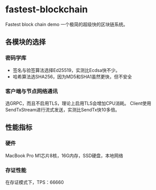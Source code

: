 # fastest-blockchain
Fastest block chain demo
一个极简的超级快的区块链系统。
## 各模块的选择
### 密码学库
* 签名与验签算法选择Ed25519，实测比Ecdsa快不少。
* 哈希算法选SHA256，因为MD5和SHA1虽然更快，但不安全
### 客户端与节点网络通讯
选GRPC，而且不启用TLS，理论上启用TLS会增加CPU消耗。
Client使用SendTxStream进行流式发送，实测比SendTx快10多倍。
## 性能指标
### 硬件
MacBook Pro M1芯片8核，16G内存，SSD硬盘，本地网络
### 存证性能
在存证模式下，TPS：66660
